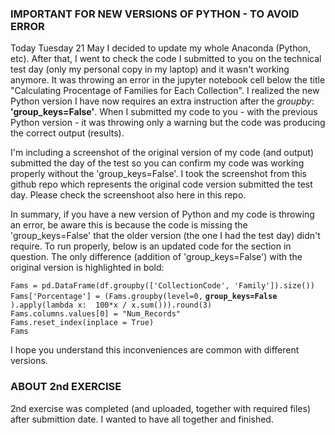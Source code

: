 ### IMPORTANT FOR NEW VERSIONS OF PYTHON - TO AVOID ERROR

Today Tuesday 21 May I decided to update my whole Anaconda (Python, etc). After that, I went to check the code I submitted to you on the technical test day (only my personal copy in my laptop) 
and it wasn't working anymore. It was throwing an error in the jupyter notebook cell below the title "Calculating Procentage of Families for Each Collection". I realized the new Python version 
I have now requires an extra instruction after the *groupby*: **'group_keys=False'**. When I submitted my code to you - with the previous Python version - it was throwing only 
a warning but the code was producing the correct output (results).

I'm including a screenshot of the original version of my code (and output) submitted the day of the test so you can confirm my code was working properly without the 'group_keys=False'. 
I took the screenshot from this github repo which represents the original code version submitted the test day. Please check the screenshoot also here in this repo.

In summary, if you have a new version of Python and my code is throwing an error, be aware this is because the code is missing the 'group_keys=False' that the older
version (the one I had the test day) didn't require. To run properly, below is an updated code for the section in question. The only difference (addition of 'group_keys=False') 
with the original version is highlighted in bold:


`Fams = pd.DataFrame(df.groupby(['CollectionCode', 'Family']).size())`\
`Fams['Porcentage'] = (Fams.groupby(level=0,` **`group_keys=False`** `).apply(lambda x:  100*x / x.sum())).round(3)`\
`Fams.columns.values[0] = "Num_Records" `\
`Fams.reset_index(inplace = True)`\
`Fams`


I hope you understand this inconveniences are common with different versions.


### ABOUT 2nd EXERCISE

2nd exercise was completed (and uploaded, together with required files) after submittion date. I wanted to have all together and finished.
